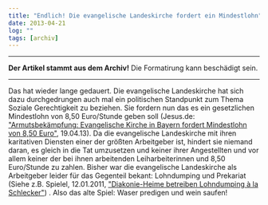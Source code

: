 ```yaml
---
title: "Endlich! Die evangelische Landeskirche fordert ein Mindestlohn"
date: 2013-04-21
log: ""
tags: [archiv]
---
```

<hr><b>Der Artikel stammt aus dem Archiv!</b> Die Formatirung kann beschädigt sein.<hr>
<p>Das hat wieder lange gedauert. Die evangelische Landeskirche hat sich dazu durchgedrungen auch mal ein politischen Standpunkt zum Thema Soziale Gerechtigkeit zu beziehen. Sie fordern nun das es ein gesetzlichen Mindestlohn von 8,50 Euro/Stunde geben soll (Jesus.de: <a href="http://www.jesus.de/index.php?id=885&tx_ttnews%5Btt_news%5D=191929&cHash=1986e31077d7e770ff147c3f895b97e8">"Armutsbekämpfung: Evangelische Kirche in Bayern fordert Mindestlohn von 8,50 Euro"</a>, 19.04.13).
<!--break-->
Da die evangelische Landeskirche mit ihren karitativen Diensten einer der größten Arbeitgeber ist, hindert sie niemand daran, es gleich in die Tat umzusetzen und keiner ihrer Angestellten und vor allem keiner der bei ihnen arbeitenden Leiharbeiterinnen und  8,50 Euro/Stunde zu zahlen. Bisher war die evangelische Landeskirche als Arbeitgeber leider für das Gegenteil bekant: Lohndumping und Prekariat (Siehe z.B. Spielel, 12.01.2011, <a href="http://www.spiegel.de/wirtschaft/soziales/ausbeutung-diakonie-heime-betreiben-lohndumping-a-la-schlecker-a-739093.html">"Diakonie-Heime betreiben Lohndumping à la Schlecker"</a>) . Also das alte Spiel: Waser predigen und wein saufen!</p>

